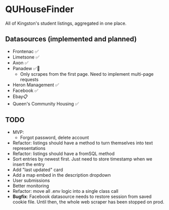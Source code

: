 # QUHouseFinder

All of Kingston's student listings, aggregated in one place.

## Datasources (implemented and planned)

- Frontenac ✅
- Limetsone ✅
- Axon ✅
- Panadew ✅🚧
  - Only scrapes from the first page. Need to implement multi-page requests
- Heron Management ✅
- Facebook ✅
- Ebay📋
- Queen's Community Housing ✅

## TODO
- MVP:
  - Forgot password, delete account
- Refactor: listings should have a method to turn themselves into text representations
- Refactor: listings should have a fromSQL method
- Sort entries by newest first. Just need to store timestamp when we insert the entry
- Add "last updated" card
- Add a map embed in the description dropdown
- User submissions
- Better monitoring
- Refactor: move all .env logic into a single class call
- **Bugfix**: Facebook datasource needs to restore session from saved cookie file. Until then,
the whole web scraper has been stopped on prod.